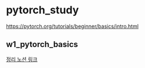 # pytorch_study


https://pytorch.org/tutorials/beginner/basics/intro.html



## w1_pytorch_basics

[정리 노션 링크](https://potent-cold-511.notion.site/pyTorch_basics-13aecfa373a1803eba9fee6c0e840b46)
